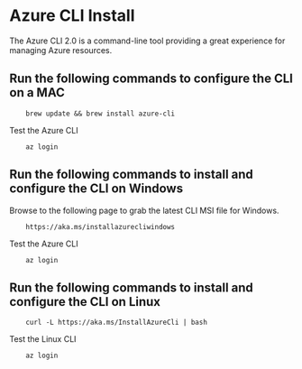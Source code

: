 # Azure CLI Install

The Azure CLI 2.0 is a command-line tool providing a great experience for managing Azure resources.

## Run the following commands to configure the CLI on a MAC

        brew update && brew install azure-cli

Test the Azure CLI

        az login

## Run the following commands to install and configure the CLI on Windows

Browse to the following page to grab the latest CLI MSI file for Windows. 

        https://aka.ms/installazurecliwindows

Test the Azure CLI

        az login

## Run the following commands to install and configure the CLI on Linux

        curl -L https://aka.ms/InstallAzureCli | bash

Test the Linux CLI

        az login